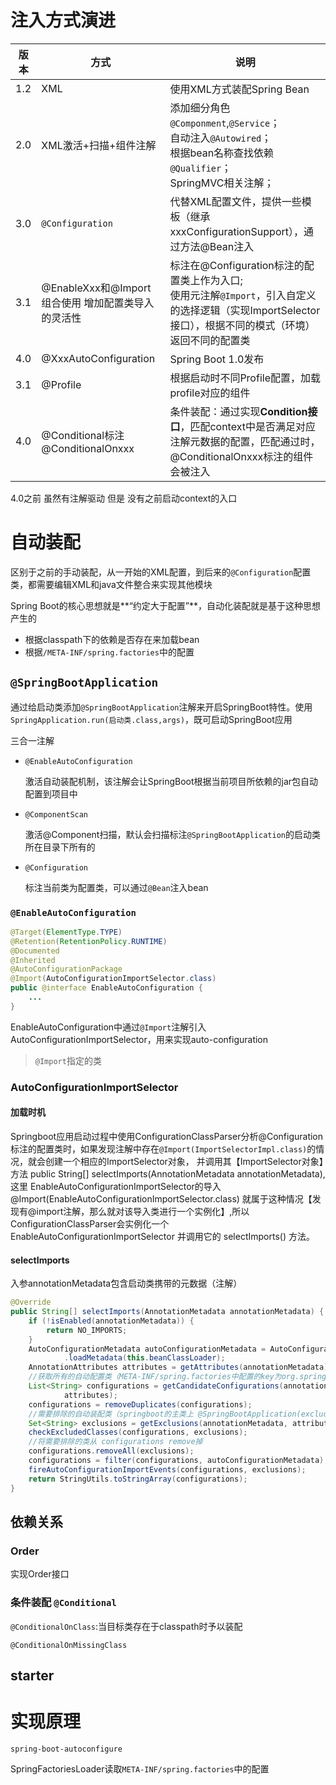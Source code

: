 # 注入方式演进

| 版本 | 方式                                               | 说明                                                         |
| ---- | -------------------------------------------------- | ------------------------------------------------------------ |
| 1.2  | XML                                                | 使用XML方式装配Spring Bean                                   |
| 2.0  | XML激活+扫描+组件注解                              | 添加细分角色`@Componment`,`@Service`；<br/>自动注入`@Autowired`；<br/>根据bean名称查找依赖`@Qualifier`；<br/>SpringMVC相关注解； |
| 3.0  | `@Configuration`                                   | 代替XML配置文件，提供一些模板（继承xxxConfigurationSupport），通过方法@Bean注入 |
| 3.1  | @EnableXxx和@Import组合使用 增加配置类导入的灵活性 | 标注在@Configuration标注的配置类上作为入口;<br/>使用元注解`@Import`，引入自定义的选择逻辑（实现ImportSelector接口），根据不同的模式（环境）返回不同的配置类 |
| 4.0  | @XxxAutoConfiguration                              | Spring Boot 1.0发布                                          |
| 3.1  | @Profile                                           | 根据启动时不同Profile配置，加载profile对应的组件             |
| 4.0  | @Conditional标注@ConditionalOnxxx                  | 条件装配：通过实现**Condition接口**，匹配context中是否满足对应注解元数据的配置，匹配通过时，@ConditionalOnxxx标注的组件会被注入 |

4.0之前 虽然有注解驱动 但是 没有之前启动context的入口

# 自动装配

区别于之前的手动装配，从一开始的XML配置，到后来的`@Configuration`配置类，都需要编辑XML和java文件整合来实现其他模块

Spring Boot的核心思想就是**“约定大于配置”**，自动化装配就是基于这种思想产生的

- 根据classpath下的依赖是否存在来加载bean
- 根据`/META-INF/spring.factories`中的配置

## `@SpringBootApplication`

通过给启动类添加`@SpringBootApplication`注解来开启SpringBoot特性。使用`SpringApplication.run(启动类.class,args)`，既可启动SpringBoot应用

三合一注解

- `@EnableAutoConfiguration`

  激活自动装配机制，该注解会让SpringBoot根据当前项目所依赖的jar包自动配置到项目中

- `@ComponentScan`

  激活@Component扫描，默认会扫描标注`@SpringBootApplication`的启动类所在目录下所有的

- `@Configuration`

  标注当前类为配置类，可以通过`@Bean`注入bean

### `@EnableAutoConfiguration`

```java
@Target(ElementType.TYPE)
@Retention(RetentionPolicy.RUNTIME)
@Documented
@Inherited
@AutoConfigurationPackage
@Import(AutoConfigurationImportSelector.class)
public @interface EnableAutoConfiguration {
    ...
}
```

EnableAutoConfiguration中通过`@Import`注解引入AutoConfigurationImportSelector，用来实现auto-configuration

> `@Import`指定的类

### AutoConfigurationImportSelector

#### 加载时机

Springboot应用启动过程中使用ConfigurationClassParser分析@Configuration标注的配置类时，如果发现注解中存在`@Import(ImportSelectorImpl.class)`的情况，就会创建一个相应的ImportSelector对象， 并调用其【ImportSelector对象】方法 public String[] selectImports(AnnotationMetadata annotationMetadata), 这里 EnableAutoConfigurationImportSelector的导入@Import(EnableAutoConfigurationImportSelector.class) 就属于这种情况【发现有@import注解，那么就对该导入类进行一个实例化】,所以ConfigurationClassParser会实例化一个 EnableAutoConfigurationImportSelector 并调用它的 selectImports() 方法。

#### selectImports



入参annotationMetadata包含启动类携带的元数据（注解）

```java
@Override
public String[] selectImports(AnnotationMetadata annotationMetadata) {
    if (!isEnabled(annotationMetadata)) {
        return NO_IMPORTS;
    }
    AutoConfigurationMetadata autoConfigurationMetadata = AutoConfigurationMetadataLoader
            .loadMetadata(this.beanClassLoader);
    AnnotationAttributes attributes = getAttributes(annotationMetadata);
    //获取所有的自动配置类（META-INF/spring.factories中配置的key为org.springframework.boot.autoconfigure.EnableAutoConfiguration的类）
    List<String> configurations = getCandidateConfigurations(annotationMetadata,
            attributes);
    configurations = removeDuplicates(configurations);
    //需要排除的自动装配类（springboot的主类上 @SpringBootApplication(exclude = {com.demo.starter.config.DemoConfig.class})指定的排除的自动装配类）
    Set<String> exclusions = getExclusions(annotationMetadata, attributes);
    checkExcludedClasses(configurations, exclusions);
    //将需要排除的类从 configurations remove掉
    configurations.removeAll(exclusions);
    configurations = filter(configurations, autoConfigurationMetadata);
    fireAutoConfigurationImportEvents(configurations, exclusions);
    return StringUtils.toStringArray(configurations);
}
```



## 依赖关系

### Order

实现Order接口

### 条件装配 `@Conditional`

`@ConditionalOnClass`:当目标类存在于classpath时予以装配

`@ConditionalOnMissingClass`

## starter

# 实现原理

 `spring-boot-autoconfigure`

SpringFactoriesLoader读取`META-INF/spring.factories`中的配置